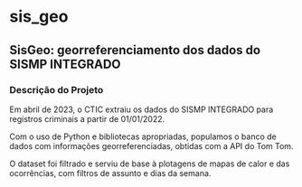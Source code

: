 # sis_geo

## SisGeo: georreferenciamento dos dados do SISMP INTEGRADO

### Descrição do Projeto

Em abril de 2023, o CTIC extraiu os dados do SISMP INTEGRADO para registros criminais a partir de 01/01/2022.

Com o uso de Python e bibliotecas apropriadas, populamos o banco de dados com informações georreferenciadas, obtidas com a API do Tom Tom.

O dataset foi filtrado e serviu de base à plotagens de mapas de calor e das ocorrências, com filtros de assunto e dias da semana.
